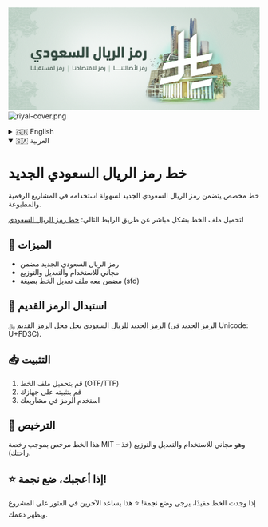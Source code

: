   ![riyal-cover.png](riyal-cover.png)
  ![riyal-cover.png](https://i.ibb.co/KjQvRPTf/image-8.jpg)

<details>
  <summary>🇬🇧 English</summary>

  # Saudi Riyal Symbol Font

  A custom font with the new Saudi Riyal symbol for easy use in digital and print projects.

  Download the font file from the following link:
     [Download Saudi Riyal Symbol Font](https://github.com/upsilun/SaudiRiyalFont/releases/download/font/SaudiRiyalFont.ttf)
     
  ## 🚀 Features
  - New Saudi Riyal symbol included
  - Free to use, modify, and distribute

  ## 🔄 Replacing the Old Symbol
  The new Saudi Riyal symbol replaces the old one `﷼` (Unicode: U+FD3C).
  
  ## 📥 Installation
  1. Download the font file (OTF/TTF)
  2. Install it on your system
  3. Use the symbol in your projects

  ## 📜 License
  This font is licensed under the MIT License – free for any use, modification, and distribution.

  ## ⭐ If you like it, give it a star!
  If you find this font useful, please give it a star! ⭐ It helps others find the project and shows your support.

</details>

<details open>
  <summary>🇸🇦 العربية</summary>
  
  # خط رمز الريال السعودي الجديد

  خط مخصص يتضمن رمز الريال السعودي الجديد لسهولة استخدامه في المشاريع الرقمية والمطبوعة.
  
  لتحميل ملف الخط بشكل مباشر عن طريق الرابط التالي:
     [خط رمز الريال السعودي](https://github.com/upsilun/SaudiRiyalFont/releases/download/font/SaudiRiyalFont.ttf)
     
  ## 🚀 الميزات
  - رمز الريال السعودي الجديد مضمن
  - مجاني للاستخدام والتعديل والتوزيع
  - مضمن معه ملف تعديل الخط بصيغة (sfd)
  
  ## 🔄 استبدال الرمز القديم
  الرمز الجديد للريال السعودي يحل محل الرمز القديم `﷼` (الرمز الجديد في Unicode: U+FD3C).
  
  ## 📥 التثبيت
  1. قم بتحميل ملف الخط (OTF/TTF)
  2. قم بتثبيته على جهازك
  3. استخدم الرمز في مشاريعك

  ## 📜 الترخيص
  هذا الخط مرخص بموجب رخصة MIT – وهو مجاني للاستخدام والتعديل والتوزيع (خذ راحتك).

  ## ⭐ إذا أعجبك، ضع نجمة!
  إذا وجدت الخط مفيدًا، يرجى وضع نجمة! ⭐ هذا يساعد الآخرين في العثور على المشروع ويظهر دعمك.
  
</details>
